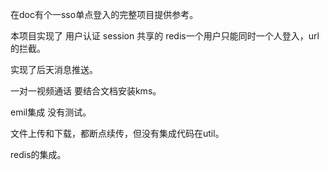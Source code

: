 在doc有个一sso单点登入的完整项目提供参考。<p>
本项目实现了 用户认证 session 共享的 redis一个用户只能同时一个人登入，url的拦截。<p>
实现了后天消息推送。<p>
一对一视频通话 要结合文档安装kms。<p>
emil集成 没有测试。<p>
文件上传和下载，都断点续传，但没有集成代码在util。<p>
redis的集成。<p>
